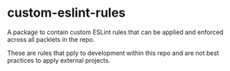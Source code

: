 # custom-eslint-rules

A package to contain custom ESLint rules that can be applied and enforced across all packlets in the repo.

These are rules that pply to development within this repo and are not best practices to apply external projects.
